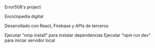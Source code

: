 Error508's project

Enciclopedia digital

Desarrollado con React, Firebase y APIs de terceros

Ejecutar "nmp install" para instalar dependencias
Ejecutar "npm run dev" para iniciar servidor local
